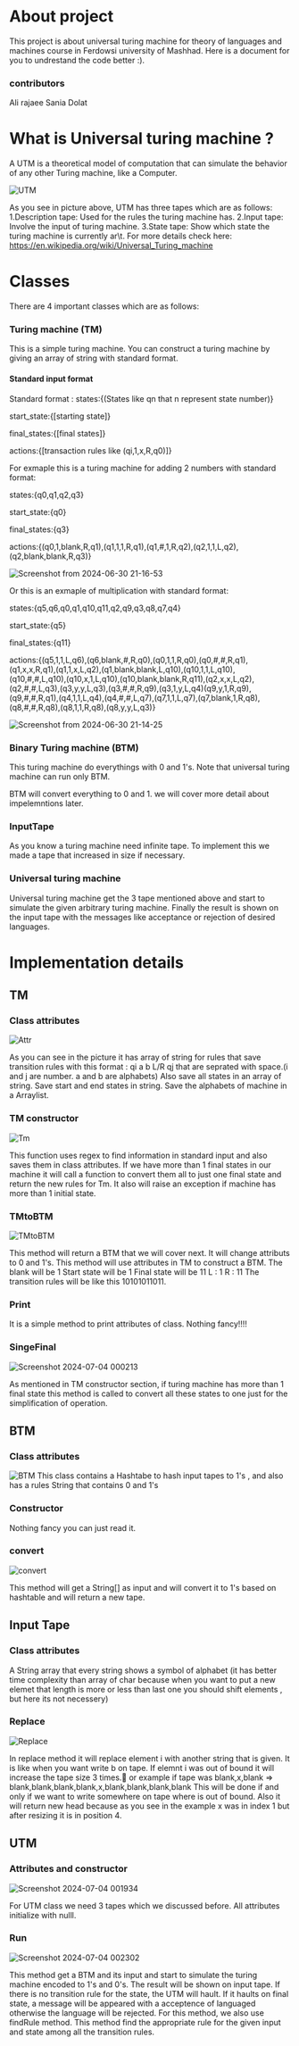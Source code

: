 # About project
This project is about universal turing machine for theory of languages and machines course in Ferdowsi university of Mashhad.
Here is a document for you to undrestand the code better :).

### contributors
Ali rajaee
Sania Dolat

# What is Universal turing machine ?
A UTM is a theoretical model of computation that can simulate the behavior of any other Turing machine, like a Computer.

![UTM](https://github.com/AliRje82/Theory-UTM/assets/121222311/6975ae80-4bfd-4bbf-bafc-a2b163aaaa7d)

As you see in picture above, UTM has three tapes which are as follows:
1.Description tape: Used for the rules the turing machine has.
2.Input tape: Involve the input of turing machine.
3.State tape: Show which state the turing machine is currently ar\t.
For more details check here: https://en.wikipedia.org/wiki/Universal_Turing_machine

# Classes
There are 4 important classes which are as follows:

### Turing machine (TM)
This is a simple turing machine. You can construct a turing machine by giving an array of string with standard format.

#### Standard input format
Standard format : 
states:{(States like qn that n represent state number)}

start_state:{[starting state]}

final_states:{[final states]}

actions:{[transaction rules like (qi,1,x,R,q0)]}

For exmaple this is a turing machine for adding 2 numbers with standard format:

states:{q0,q1,q2,q3}

start_state:{q0}

final_states:{q3}

actions:{(q0,1,blank,R,q1),(q1,1,1,R,q1),(q1,#,1,R,q2),(q2,1,1,L,q2),(q2,blank,blank,R,q3)}

![Screenshot from 2024-06-30 21-16-53](https://github.com/AliRje82/Theory-UTM/assets/121222311/346685d9-922c-46df-9ea0-6624b9b0e410)

Or this is an exmaple of multiplication with standard format:

states:{q5,q6,q0,q1,q10,q11,q2,q9,q3,q8,q7,q4}

start_state:{q5}

final_states:{q11}

actions:{(q5,1,1,L,q6),(q6,blank,#,R,q0),(q0,1,1,R,q0),(q0,#,#,R,q1),(q1,x,x,R,q1),(q1,1,x,L,q2),(q1,blank,blank,L,q10),(q10,1,1,L,q10),(q10,#,#,L,q10),(q10,x,1,L,q10),(q10,blank,blank,R,q11),(q2,x,x,L,q2),(q2,#,#,L,q3),(q3,y,y,L,q3),(q3,#,#,R,q9),(q3,1,y,L,q4)(q9,y,1,R,q9),(q9,#,#,R,q1),(q4,1,1,L,q4),(q4,#,#,L,q7),(q7,1,1,L,q7),(q7,blank,1,R,q8),(q8,#,#,R,q8),(q8,1,1,R,q8),(q8,y,y,L,q3)}


![Screenshot from 2024-06-30 21-14-25](https://github.com/AliRje82/Theory-UTM/assets/121222311/bec7e577-2414-4407-9895-0f093d0ecf3e)


### Binary Turing machine (BTM)
This turing machine do everythings with 0 and 1's. Note that universal turing machine can run only BTM.

BTM will convert everything to 0 and 1.
we will cover more detail about impelemntions later.

### InputTape
As you know a turing machine need infinite tape. To implement this we made a tape that increased in size if necessary.

### Universal turing machine
Universal turing machine get the 3 tape mentioned above and start to simulate the given arbitrary turing machine. Finally the result is shown on the input tape with the messages like acceptance or rejection of desired languages.

# Implementation details
## TM
### Class attributes
![Attr](https://github.com/AliRje82/Theory-UTM/assets/121222311/f28090b8-ac87-4978-899d-250379a57374)

As you can see in the picture it has array of string for rules that save transition rules with this format : 
qi a b L/R qj that are seprated with space.(i and j are number. a and b are alphabets)
Also save all states in an array of string.
Save start and end states in string.
Save the alphabets of machine in a Arraylist.

### TM constructor 

![Tm](https://github.com/AliRje82/Theory-UTM/assets/121222311/f274ca2e-980d-4843-b351-dde7e5d37a19)

This function uses regex to find information in standard input and also saves them in class attributes.
If we have more than 1 final states in our machine it will call a function to convert them all to just one final state and return the new rules for Tm.
It also will raise an exception if machine has more than 1 initial state.

### TMtoBTM

![TMtoBTM](https://github.com/AliRje82/Theory-UTM/assets/121222311/14d1ff36-5ab6-41a6-bb97-5c3205efa4b8)

This method will return a BTM that we will cover next. It will change attributs to 0 and 1's.
This method will use attributes in TM to construct a BTM.
The blank will be 1
Start state will be 1
Final state will be 11
L : 1
R : 11
The transition rules will be like this 10101011011.

### Print
It is a simple method to print attributes of class. Nothing fancy!!!!

### SingeFinal

![Screenshot 2024-07-04 000213](https://github.com/AliRje82/Theory-UTM/assets/135022735/2d3aff01-9126-4316-9565-96b32acf46eb)

As mentioned in TM constructor section, if turing machine has more than 1 final state this method is called to convert all these states to one just for the simplification of operation.

## BTM
### Class attributes

![BTM](https://github.com/AliRje82/Theory-UTM/assets/121222311/2069cea7-f5db-46f5-a38b-9f1da44afec5)
This class contains a Hashtabe to hash input tapes to 1's , and also has a rules String that contains 0 and 1's

### Constructor
Nothing fancy you can just read it.

### convert

![convert](https://github.com/AliRje82/Theory-UTM/assets/121222311/614cda6e-481a-4c04-b5d3-c39d67113f6e)

This method will get a String[] as input and will convert it to 1's based on hashtable and will return a new tape.

## Input Tape
### Class attributes
A String array that every string shows a symbol of alphabet (it has better time complexity than array of char because when you want to put a
new elemet that length is more or less than last one you should shift elements , but here its not necessery)
### Replace

![Replace](https://github.com/AliRje82/Theory-UTM/assets/121222311/9aa56c3a-00a4-4d69-8ec4-dc71c15714cc)

In replace method it will replace element i with another string that is given. It is like when you want write b on tape. 
If elemnt i was out of bound it will increase the tape size 3 times. 
ّor example if tape was blank,x,blank => blank,blank,blank,blank,x,blank,blank,blank,blank 
This will be done if and only if we want to write somewhere on tape where is out of bound.
Also it will return new head because as you see in the example x was in index 1 but after resizing it is in position 4.

## UTM
### Attributes and constructor

![Screenshot 2024-07-04 001934](https://github.com/AliRje82/Theory-UTM/assets/135022735/4d5efafb-14ff-4764-9359-5fed7168fa15)

For UTM class we need 3 tapes which we discussed before. All attributes initialize with nulll.

### Run

![Screenshot 2024-07-04 002302](https://github.com/AliRje82/Theory-UTM/assets/135022735/8690f46c-aa85-4044-a827-4d37d5b9c00a)

This method get a BTM and its input and start to simulate the turing machine encoded to 1's and 0's. The result will be shown on input tape.
If there is no transition rule for the state, the UTM will hault. If it haults on final state, a message will be appeared with a acceptence of languaged otherwise the language will be rejected. For this method, we also use findRule method. This method find the appropriate rule for the given input and state among all the transition rules. 











